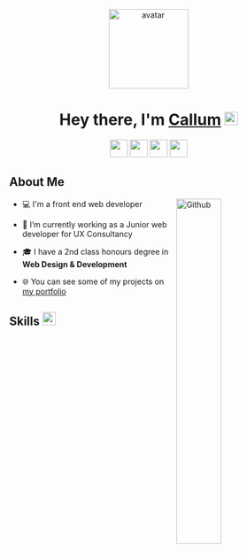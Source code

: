 <div align="center">
	<a href="https://www.callumilett.com">
		<img src="https://i.ibb.co/yFV8KCV/white-removebg-preview.png" alt="avatar" width="144" />
	</a>
</div>

<h1 align="center">
	Hey there, I'm <a href="https://www.callumilett.com">Callum</a>
	<img src="https://media.giphy.com/media/hvRJCLFzcasrR4ia7z/giphy.gif" width="24">
</h1>

<div align="center">
	<img src="https://www.vectorlogo.zone/logos/linkedin/linkedin-icon.svg" width="32" />
	<img src="https://www.vectorlogo.zone/logos/instagram/instagram-icon.svg" width="32" />
	<img src="https://www.vectorlogo.zone/logos/facebook/facebook-official.svg" width="32"/>
	<img src="https://www.vectorlogo.zone/logos/twitter/twitter-official.svg" width="32"/>
</div>

<h2>About Me</h2>

<img width="40%" align="right" alt="Github" src="https://raw.githubusercontent.com/onimur/.github/master/.resources/git-header.svg" />


- 💻 I'm a front end web developer

- 💼 I’m currently working as a Junior web developer for UX Consultancy

- 🎓 I have a 2nd class honours degree in **Web Design & Development**

- 🌐 You can see some of my projects on [my portfolio](https://www.callumilett.com)

<h2>
	Skills <img src="https://media2.giphy.com/media/QssGEmpkyEOhBCb7e1/giphy.gif?cid=ecf05e47a0n3gi1bfqntqmob8g9aid1oyj2wr3ds3mg700bl&rid=giphy.gif" width="24" />
</h2>
